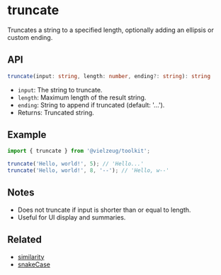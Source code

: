 # truncate

Truncates a string to a specified length, optionally adding an ellipsis or custom ending.

## API

```ts
truncate(input: string, length: number, ending?: string): string
```

- `input`: The string to truncate.
- `length`: Maximum length of the result string.
- `ending`: String to append if truncated (default: '...').
- Returns: Truncated string.

## Example

```ts
import { truncate } from '@vielzeug/toolkit';

truncate('Hello, world!', 5); // 'Hello...'
truncate('Hello, world!', 8, '--'); // 'Hello, w--'
```

## Notes

- Does not truncate if input is shorter than or equal to length.
- Useful for UI display and summaries.

## Related

- [similarity](./similarity.md)
- [snakeCase](./snakeCase.md)

